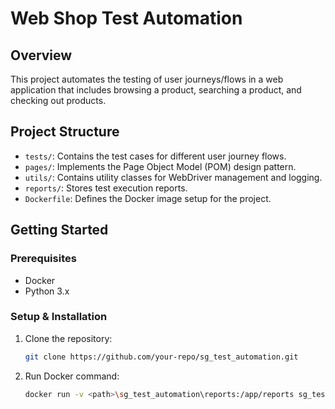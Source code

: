 # Web Shop Test Automation

## Overview
This project automates the testing of user journeys/flows in a web application that includes browsing a product, searching a product, and checking out products.

## Project Structure
- `tests/`: Contains the test cases for different user journey flows.
- `pages/`: Implements the Page Object Model (POM) design pattern.
- `utils/`: Contains utility classes for WebDriver management and logging.
- `reports/`: Stores test execution reports.
- `Dockerfile`: Defines the Docker image setup for the project.

## Getting Started

### Prerequisites
- Docker
- Python 3.x

### Setup & Installation
1. Clone the repository:
   ```bash
   git clone https://github.com/your-repo/sg_test_automation.git

2. Run Docker command:
   ```bash
   docker run -v <path>\sg_test_automation\reports:/app/reports sg_test_automation
